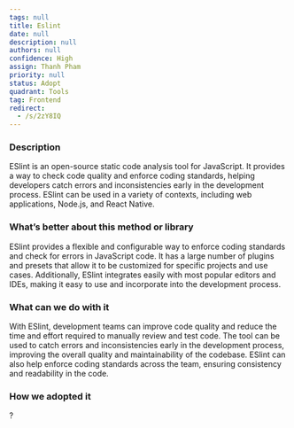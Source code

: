 ```yaml
---
tags: null
title: Eslint
date: null
description: null
authors: null
confidence: High
assign: Thanh Pham
priority: null
status: Adopt
quadrant: Tools
tag: Frontend
redirect:
  - /s/2zY8IQ
---
```


<!-- table_of_contents 9d18542e-210f-4079-a766-dbe8f551f542 -->

### Description

ESlint is an open-source static code analysis tool for JavaScript. It provides a way to check code quality and enforce coding standards, helping developers catch errors and inconsistencies early in the development process. ESlint can be used in a variety of contexts, including web applications, Node.js, and React Native.

### What’s better about this method or library

ESlint provides a flexible and configurable way to enforce coding standards and check for errors in JavaScript code. It has a large number of plugins and presets that allow it to be customized for specific projects and use cases. Additionally, ESlint integrates easily with most popular editors and IDEs, making it easy to use and incorporate into the development process.

### What can we do with it

With ESlint, development teams can improve code quality and reduce the time and effort required to manually review and test code. The tool can be used to catch errors and inconsistencies early in the development process, improving the overall quality and maintainability of the codebase. ESlint can also help enforce coding standards across the team, ensuring consistency and readability in the code.

### How we adopted it

?

<!-- child_database 8b76f9bf-1b8b-45a3-84b2-19febd9574d9 -->
